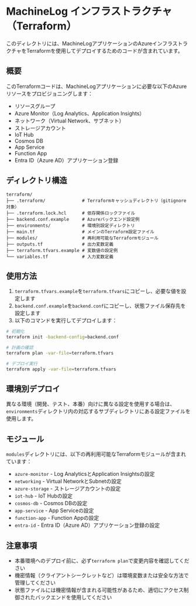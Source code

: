 # MachineLog インフラストラクチャ（Terraform）

このディレクトリには、MachineLogアプリケーションのAzureインフラストラクチャをTerraformを使用してデプロイするためのコードが含まれています。

## 概要

このTerraformコードは、MachineLogアプリケーションに必要な以下のAzureリソースをプロビジョニングします：

- リソースグループ
- Azure Monitor（Log Analytics、Application Insights）
- ネットワーク（Virtual Network、サブネット）
- ストレージアカウント
- IoT Hub
- Cosmos DB
- App Service
- Function App
- Entra ID（Azure AD）アプリケーション登録

## ディレクトリ構造

```
terraform/
├── .terraform/              # Terraformキャッシュディレクトリ（gitignore対象）
├── .terraform.lock.hcl      # 依存関係ロックファイル
├── backend.conf.example     # Azureバックエンド設定例
├── environments/            # 環境別設定ディレクトリ
├── main.tf                  # メインのTerraform設定ファイル
├── modules/                 # 再利用可能なTerraformモジュール
├── outputs.tf               # 出力変数定義
├── terraform.tfvars.example # 変数値の設定例
└── variables.tf             # 入力変数定義
```

## 使用方法

1. `terraform.tfvars.example`を`terraform.tfvars`にコピーし、必要な値を設定します
2. `backend.conf.example`を`backend.conf`にコピーし、状態ファイル保存先を設定します
3. 以下のコマンドを実行してデプロイします：

```bash
# 初期化
terraform init -backend-config=backend.conf

# 計画の確認
terraform plan -var-file=terraform.tfvars

# デプロイ実行
terraform apply -var-file=terraform.tfvars
```

## 環境別デプロイ

異なる環境（開発、テスト、本番）向けに異なる設定を使用する場合は、`environments`ディレクトリ内の対応するサブディレクトリにある設定ファイルを使用します。

## モジュール

`modules`ディレクトリには、以下の再利用可能なTerraformモジュールが含まれています：

- `azure-monitor` - Log AnalyticsとApplication Insightsの設定
- `networking` - Virtual NetworkとSubnetの設定
- `azure-storage` - ストレージアカウントの設定
- `iot-hub` - IoT Hubの設定
- `cosmos-db` - Cosmos DBの設定
- `app-service` - App Serviceの設定
- `function-app` - Function Appの設定
- `entra-id` - Entra ID（Azure AD）アプリケーション登録の設定

## 注意事項

- 本番環境へのデプロイ前に、必ず`terraform plan`で変更内容を確認してください
- 機密情報（クライアントシークレットなど）は環境変数または安全な方法で管理してください
- 状態ファイルには機密情報が含まれる可能性があるため、適切にアクセス制御されたバックエンドを使用してください